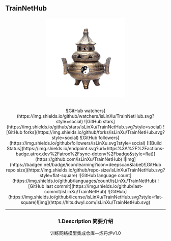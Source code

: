 ## TrainNetHub
<div align="center">
<p>
<a align="left" href="https://github.com/isLinXu/TrainNetHub/" target="_blank">
<img width="250" src="img/stove.png"></a>
</p>
<br>
<div>
![GitHub watchers](https://img.shields.io/github/watchers/isLinXu/TrainNetHub.svg?style=social) ![GitHub stars](https://img.shields.io/github/stars/isLinXu/TrainNetHub.svg?style=social) ![GitHub forks](https://img.shields.io/github/forks/isLinXu/TrainNetHub.svg?style=social) ![GitHub followers](https://img.shields.io/github/followers/isLinXu.svg?style=social)
 [![Build Status](https://img.shields.io/endpoint.svg?url=https%3A%2F%2Factions-badge.atrox.dev%2Fatrox%2Fsync-dotenv%2Fbadge&style=flat)](https://github.com/isLinXu/TrainNetHub)  ![img](https://badgen.net/badge/icon/learning?icon=deepscan&label)![GitHub repo size](https://img.shields.io/github/repo-size/isLinXu/TrainNetHub.svg?style=flat-square) ![GitHub language count](https://img.shields.io/github/languages/count/isLinXu/TrainNetHub)  ![GitHub last commit](https://img.shields.io/github/last-commit/isLinXu/TrainNetHub) ![GitHub](https://img.shields.io/github/license/isLinXu/TrainNetHub.svg?style=flat-square)![img](https://hits.dwyl.com/isLinXu/TrainNetHub.svg)


---

### 1.Description 简要介绍

训练网络模型集成仓库—炼丹炉v1.0


